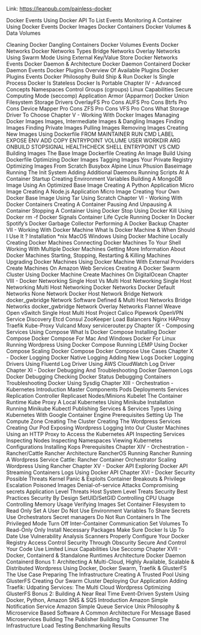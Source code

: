 Link: https://leanpub.com/painless-docker

Docker Events
Using Docker API To List Events
Monitoring A Container Using Docker Events
Docker Images
Docker Containers
Docker Volumes & Data Volumes

Cleaning Docker Dangling Containers
Docker Volumes Events
Docker Networks
Docker Networks Types
Bridge Networks
Overlay Networks
Using Swarm Mode
Using External Key/Value Store
Docker Networks Events
Docker Daemon & Architecture
Docker Daemon
Containerd
Docker Daemon Events
Docker Plugins
Overview Of Available Plugins
Docker Plugins Events
Docker Philosophy
Build Ship & Run
Docker Is Single Process
Docker Is Stateless
Docker Is Portable
Chapter IV - Advanced Concepts
Namespaces
Control Groups (cgroups)
Linux Capabilities
Secure Computing Mode (seccomp)
Application Armor (Apparmor)
Docker Union Filesystem
Storage Drivers
OverlayFS
Pro
Cons
AUFS
Pro
Cons
Btrfs
Pro
Cons
Device Mapper
Pro
Cons
ZFS
Pro
Cons
VFS
Pro
Cons
What Storage Driver To Choose
Chapter V - Working With Docker Images
Managing Docker Images
Images, Intermediate Images & Dangling Images
Finding Images
Finding Private Images
Pulling Images
Removing Images
Creating New Images Using Dockerfile
FROM
MAINTAINER
RUN
CMD
LABEL
EXPOSE
ENV
ADD
COPY
ENTRYPOINT
VOLUME
USER
WORKDIR
ARG
ONBUILD
STOPSIGNAL
HEALTHCHECK
SHELL
ENTRYPOINT VS CMD
Building Images
The Base Image
Dockerfile
Creating An Image Build Using Dockerfile
Optimizing Docker Images
Tagging Images
Your Private Registry
Optimizing Images
From Scratch
Busybox
Alpine Linux
Phusion Baseimage
Running The Init System
Adding Additional Daemons
Running Scripts At A Container Startup
Creating Environment Variables
Building A MongoDB Image Using An Optimized Base Image
Creating A Python Application Micro Image
Creating A Node.js Application Micro Image
Creating Your Own Docker Base Image
Using Tar
Using Scratch
Chapter VI - Working With Docker Containers
Creating A Container
Pausing And Unpausing A Container
Stopping A Container
Using Docker Stop
Using Docker Kill
Using Docker rm -f
Docker Signals
Container Life Cycle
Running Docker In Docker
Spotify’s Docker Garbage Collector
Performing A Docker Backup
Chapter VII - Working With Docker Machine
What Is Docker Machine & When Should I Use It ?
Installation
\*nix
MacOS
Windows
Using Docker Machine Locally
Creating Docker Machines
Connecting Docker Machines To Your Shell
Working With Multiple Docker Machines
Getting More Information About Docker Machines
Starting, Stopping, Restarting & Killing Machines
Upgrading Docker Machines
Using Docker Machine With External Providers
Create Machines On Amazon Web Services
Creating A Docker Swarm Cluster Using Docker Machine
Create Machines On DigitalOcean
Chapter VIII - Docker Networking
Single Host Vs Multi Host Networking
Single Host Networking
Multi Host Networking
Docker Networks
Docker Default Networks
None Network
Docker Host Network
Bridge Network
docker_gwbridge Network
Software Defined & Multi Host Networks
Bridge Networks
docker_gwbridge Network
Overlay Networks
Flannel
Weave
Open vSwitch
Single Host
Multi Host
Project Calico
Pipework
OpenVPN
Service Discovery
Etcd
Consul
ZooKeeper
Load Balancers
Nginx
HAProxy
Traefik
Kube-Proxy
Vulcand
Moxy
servicerouter.py
Chapter IX - Composing Services Using Compose
What Is Docker Compose
Installing Docker Compose
Docker Compose For Mac And Windows
Docker For Linux
Running Wordpress Using Docker Compose
Running LEMP Using Docker Compose
Scaling Docker Compose
Docker Compose Use Cases
Chapter X - Docker Logging
Docker Native Logging
Adding New Logs
Docker Logging Drivers
Using Fluentd Log Driver
Using AWS CloudWatch Log Driver
Chapter XI - Docker Debugging And Troubleshooting
Docker Daemon Logs
Docker Debugging
Checking Docker Status
Debugging Containers
Troubleshooting Docker Using Sysdig
Chapter XIII - Orchestration - Kubernetes
Introduction
Master Components
Pods
Deployments
Services
Replication Controller
Replicaset
Nodes/Minions
Kubelet
The Container Runtime
Kube Proxy
A Local Kubernetes Using Minikube
Installation
Running Minikube
Kubectl
Publishing Services & Services Types
Using Kubernetes With Google Container Engine
Prerequisites
Setting Up The Compute Zone
Creating The Cluster
Creating The Wordpress Services
Creating Our Pod
Exposing Wordpress
Logging Into Our Cluster Machines
Using an HTTP Proxy to Access the Kubernetes API
Inspecting Services
Inspecting Nodes
Inspecting Namespaces
Viewing Kubernetes Configurations
Installing Kops
Prerequisites
Chapter XIV - Orchestration - Rancher/Cattle
Rancher Architecture
RancherOS
Running Rancher
Running A Wordpress Service
Cattle: Rancher Container Orchestrator
Scaling Wordpress Using Rancher
Chapter XV - Docker API
Exploring Docker API
Streaming Containers Logs Using Docker API
Chapter XVI - Docker Security
Possible Threats
Kernel Panic & Exploits
Container Breakouts & Privilege Escalation
Poisoned Images
Denial-of-service Attacks
Compromising secrets
Application Level Threats
Host System Level Treats
Security Best Practices
Security By Design
SetUID/SetGID
Controlling CPU Usage
Controlling Memory Usage
Verifying Images
Set Container Filesystem to Read Only
Set A User
Do Not Use Environment Variables To Share Secrets
Use Orchestrators Secret managers
Do Not Run Containers In The Privileged Mode
Turn Off Inter-Container Communication
Set Volumes To Read-Only
Only Install Necessary Packages
Make Sure Docker Is Up To Date
Use Vulnerability Analysis Scanners
Properly Configure Your Docker Registry Access Control
Security Through Obscurity
Secure And Control Your Code
Use Limited Linux Capabilities
Use Seccomp
Chapter XVII - Docker, Containerd & Standalone Runtimes Architecture
Docker Daemon
Containerd
Bonus 1: Architecting A Multi-Cloud, Highly Available, Scalable & Distributed Wordpress Using Docker, Docker Swarm, Traefik & GlusterFS
The Use Case
Preparing The Infrastructure
Creating A Trusted Pool Using GlusterFS
Creating Our Swarm Cluster
Deploying Our Application
Adding Traefik:
Udpating Services:
The Multi Cloud Wordpress
Optimizing GlusterFS
Bonus 2: Building A Near Real Time Event-Driven System Using Docker, Python, Amazon SNS & SQS
Introduction
Amazon Simple Notification Service
Amazon Simple Queue Service
Unix Philosophy & Microservice Based Software
A Common Architecture For Message Based Microservices
Building The Publisher
Building The Consumer
The Infrastructure
Load Testing
Benchmarking Results
